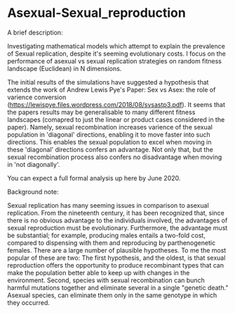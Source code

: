 # Asexual-Sexual_reproduction
A brief description:

Investigating mathematical models which attempt to explain the prevalence of Sexual replication, despite it's seeming 
evolutionary costs. I focus on the performance of asexual vs sexual replication strategies on random fitness landscape 
(Euclidean) in N dimensions.

The initial results of the simulations have suggested a hypothesis that extends the work of Andrew Lewis Pye's Paper:
Sex vs Asex: the role of varience conversion (https://lewispye.files.wordpress.com/2018/08/svsastp3.pdf). It seems that
the papers results may be generalisable to many different fitness landscapes (comapred to just the linear or product cases
considered in the paper). Namely, sexual recombination increases varience of the sexual population in 'diagonal'
directions, enabling it to move faster into such directions. This enables the sexual population to excel when moving in
these 'diagonal' directions confers an advantage. Not only that, but the sexual recombination process also confers
no disadvantage when moving in 'not diagonally'.

You can expect a full formal analysis up here by June 2020.

Background note:

Sexual replication has many seeming issues in comparison to asexual replication. From the nineteenth century, it has 
been recognized that, since there is no obvious advantage to the individuals involved, the advantages of sexual reproduction 
must be evolutionary. Furthermore, the advantage must be substantial; for example, producing males entails a two-fold cost, 
compared to dispensing with them and reproducing by parthenogenetic females. There are a large number of plausible hypotheses. 
To me the most popular of these are two: The first hypothesis, and the oldest, is that sexual reproduction offers the 
opportunity to produce recombinant types that can make the population better able to keep up with changes in the environment. 
Second, species with sexual recombination can bunch harmful mutations together and eliminate several in a single 
"genetic death." Asexual species, can eliminate them only in the same genotype in which they occurred.
